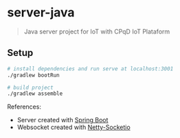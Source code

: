 # server-java

>Java server project for IoT with CPqD ​IoT Plataform

## Setup

``` bash
# install dependencies and run serve at localhost:3001
./gradlew bootRun

# build project
./gradlew assemble

```
References:
* Server created with [Spring Boot](http://projects.spring.io/spring-boot/)
* Websocket created with [Netty-Socketio](https://github.com/mrniko/netty-socketio)